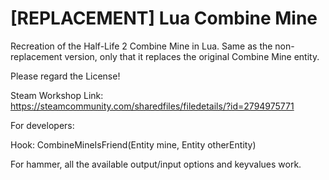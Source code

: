 # [REPLACEMENT] Lua Combine Mine

Recreation of the Half-Life 2 Combine Mine in Lua.
Same as the non-replacement version, only that it replaces the original Combine Mine entity.

Please regard the License!

Steam Workshop Link: https://steamcommunity.com/sharedfiles/filedetails/?id=2794975771

For developers:

Hook: CombineMineIsFriend(Entity mine, Entity otherEntity)

For hammer, all the available output/input options and keyvalues work.
